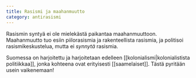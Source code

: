 ```yaml
---
title: Rasismi ja maahanmuutto
category: antirasismi
---
```


Rasismin syntyä ei ole mielekästä paikantaa maahanmuuttoon. Maahanmuutto tuo esiin piilorasismia ja rakenteellista rasismia, ja politisoi rasismikeskustelua, mutta ei *synnytä* rasismia.

Suomessa on harjoitettu ja harjoitetaan edelleen [[kolonialismi|kolonialistista politiikkaa]], jonka kohteena ovat erityisesti [[saamelaiset]]. Tästä pyritään usein vaikenemaan!